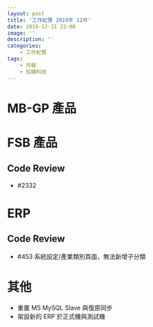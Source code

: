 ```yaml
---
layout: post
title: '工作紀實 2019年 12月'
date: 2019-12-31 22:00
image: ''
description: ''
categories:
    - 工作紀實
tags:
    - 月報
    - 知識科技
---
```

# MB-GP 產品

# FSB 產品

## Code Review

* #2332 

# ERP

## Code Review 

* #453 系統設定/產業類別頁面，無法新增子分類

# 其他

* 重置 MS MySQL Slave 與復原同步
* 架設新的 ERP 於正式機與測試機
